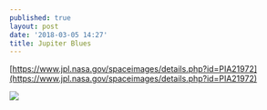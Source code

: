```yaml
---
published: true
layout: post
date: '2018-03-05 14:27'
title: Jupiter Blues
---
```

[https://www.jpl.nasa.gov/spaceimages/details.php?id=PIA21972](https://www.jpl.nasa.gov/spaceimages/details.php?id=PIA21972)

![](https://www.jpl.nasa.gov/spaceimages/images/wallpaper/PIA21972-1280x800.jpg)




